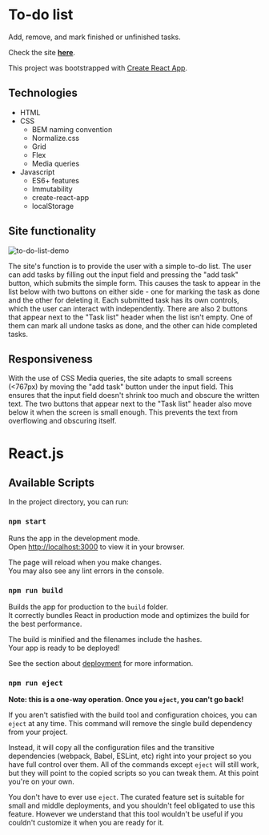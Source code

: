 # To-do list

Add, remove, and mark finished or unfinished tasks.

Check the site [**here**](https://kvasir124.github.io/to-do-list-react/).

This project was bootstrapped with [Create React App](https://github.com/facebook/create-react-app).

## Technologies

* HTML
* CSS
  * BEM naming convention
  * Normalize.css
  * Grid
  * Flex
  * Media queries
* Javascript
  * ES6+ features
  * Immutability
  * create-react-app
  * localStorage

## Site functionality

![to-do-list-demo](https://github.com/Kvasir124/to-do-list/assets/141030238/08e2dbf6-97d8-45b4-83c2-b0a1481c4274)

The site's function is to provide the user with a simple to-do list. The user can add tasks by filling out the input field and pressing the "add task" button, which submits the simple form. This causes the task to appear in the list below with two buttons on either side - one for marking the task as done and the other for deleting it. Each submitted task has its own controls, which the user can interact with independently. There are also 2 buttons that appear next to the "Task list" header when the list isn't empty. One of them can mark all undone tasks as done, and the other can hide completed tasks.

## Responsiveness

With the use of CSS Media queries, the site adapts to small screens (<767px) by moving the "add task" button under the input field. This ensures that the input field doesn't shrink too much and obscure the written text. The two buttons that appear next to the "Task list" header also move below it when the screen is small enough. This prevents the text from overflowing and obscuring itself.

# React.js

## Available Scripts

In the project directory, you can run:

### `npm start`

Runs the app in the development mode.\
Open [http://localhost:3000](http://localhost:3000) to view it in your browser.

The page will reload when you make changes.\
You may also see any lint errors in the console.

### `npm run build`

Builds the app for production to the `build` folder.\
It correctly bundles React in production mode and optimizes the build for the best performance.

The build is minified and the filenames include the hashes.\
Your app is ready to be deployed!

See the section about [deployment](https://facebook.github.io/create-react-app/docs/deployment) for more information.

### `npm run eject`

**Note: this is a one-way operation. Once you `eject`, you can't go back!**

If you aren't satisfied with the build tool and configuration choices, you can `eject` at any time. This command will remove the single build dependency from your project.

Instead, it will copy all the configuration files and the transitive dependencies (webpack, Babel, ESLint, etc) right into your project so you have full control over them. All of the commands except `eject` will still work, but they will point to the copied scripts so you can tweak them. At this point you're on your own.

You don't have to ever use `eject`. The curated feature set is suitable for small and middle deployments, and you shouldn't feel obligated to use this feature. However we understand that this tool wouldn't be useful if you couldn't customize it when you are ready for it.

